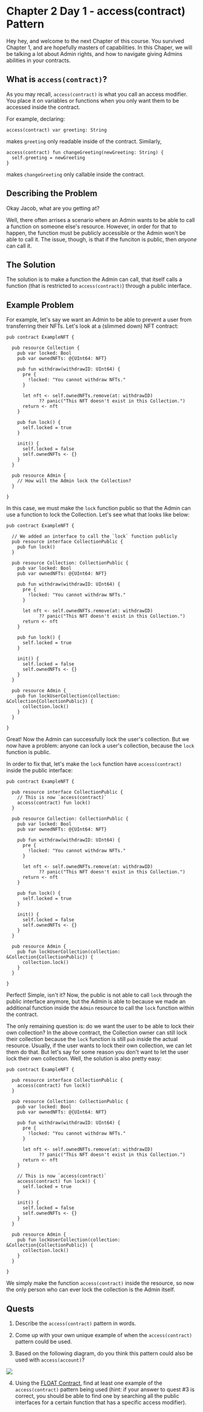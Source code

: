 # Chapter 2 Day 1 - access(contract) Pattern

Hey hey, and welcome to the next Chapter of this course. You survived Chapter 1, and are hopefully masters of capabilities. In this Chaper, we will be talking a lot about Admin rights, and how to navigate giving Admins abilities in your contracts.

## What is `access(contract)`?

As you may recall, `access(contract)` is what you call an access modifier. You place it on variables or functions when you only want them to be accessed inside the contract.

For example, declaring:

```cadence
access(contract) var greeting: String
```

makes `greeting` only readable inside of the contract. Similarly,

```cadence
access(contract) fun changeGreeting(newGreeting: String) {
  self.greeting = newGreeting
}
```

makes `changeGreeting` only callable inside the contract.

## Describing the Problem

Okay Jacob, what are you getting at?

Well, there often arrises a scenario where an Admin wants to be able to call a function on someone else's resource. However, in order for that to happen, the function must be publicly accessible or the Admin won't be able to call it. The issue, though, is that if the funciton is public, then *anyone* can call it. 

## The Solution

The solution is to make a function the Admin can call, that itself calls a function (that is restricted to `access(contract)`) through a public interface.

## Example Problem

For example, let's say we want an Admin to be able to prevent a user from transferring their NFTs. Let's look at a (slimmed down) NFT contract:

```cadence
pub contract ExampleNFT {

  pub resource Collection {
    pub var locked: Bool
    pub var ownedNFTs: @{UInt64: NFT}

    pub fun withdraw(withdrawID: UInt64) {
      pre {
        !locked: "You cannot withdraw NFTs."
      }

      let nft <- self.ownedNFTs.remove(at: withdrawID) 
            ?? panic("This NFT doesn't exist in this Collection.")
      return <- nft
    }

    pub fun lock() {
      self.locked = true
    }

    init() {
      self.locked = false
      self.ownedNFTs <- {}
    }
  }

  pub resource Admin {
    // How will the Admin lock the Collection?
  }

}
```

In this case, we must make the `lock` function public so that the Admin can use a function to lock the Collection. Let's see what that looks like below:

```cadence
pub contract ExampleNFT {

  // We added an interface to call the `lock` function publicly
  pub resource interface CollectionPublic {
    pub fun lock()
  }

  pub resource Collection: CollectionPublic {
    pub var locked: Bool
    pub var ownedNFTs: @{UInt64: NFT}

    pub fun withdraw(withdrawID: UInt64) {
      pre {
        !locked: "You cannot withdraw NFTs."
      }

      let nft <- self.ownedNFTs.remove(at: withdrawID) 
            ?? panic("This NFT doesn't exist in this Collection.")
      return <- nft
    }

    pub fun lock() {
      self.locked = true
    }

    init() {
      self.locked = false
      self.ownedNFTs <- {}
    }
  }

  pub resource Admin {
    pub fun lockUserCollection(collection: &Collection{CollectionPublic}) {
      collection.lock()
    }
  }

}
```

Great! Now the Admin can successfully lock the user's collection. But we now have a problem: anyone can lock a user's collection, because the `lock` function is public.

In order to fix that, let's make the `lock` function have `access(contract)` inside the public interface:

```cadence
pub contract ExampleNFT {

  pub resource interface CollectionPublic {
    // This is now `access(contract)`
    access(contract) fun lock()
  }

  pub resource Collection: CollectionPublic {
    pub var locked: Bool
    pub var ownedNFTs: @{UInt64: NFT}

    pub fun withdraw(withdrawID: UInt64) {
      pre {
        !locked: "You cannot withdraw NFTs."
      }

      let nft <- self.ownedNFTs.remove(at: withdrawID) 
            ?? panic("This NFT doesn't exist in this Collection.")
      return <- nft
    }

    pub fun lock() {
      self.locked = true
    }

    init() {
      self.locked = false
      self.ownedNFTs <- {}
    }
  }

  pub resource Admin {
    pub fun lockUserCollection(collection: &Collection{CollectionPublic}) {
      collection.lock()
    }
  }

}
```

Perfect! Simple, isn't it? Now, the public is not able to call `lock` through the public interface anymore, but the Admin is able to because we made an additional function inside the `Admin` resource to call the `lock` function within the contract.

The only remaining question is: do we want the user to be able to lock their own collection? In the above contract, the Collection owner can still lock their collection because the `lock` function is still `pub` inside the actual resource. Usually, if the user wants to lock their own collection, we can let them do that. But let's say for some reason you don't want to let the user lock their own collection. Well, the solution is also pretty easy:

```cadence
pub contract ExampleNFT {

  pub resource interface CollectionPublic {
    access(contract) fun lock()
  }

  pub resource Collection: CollectionPublic {
    pub var locked: Bool
    pub var ownedNFTs: @{UInt64: NFT}

    pub fun withdraw(withdrawID: UInt64) {
      pre {
        !locked: "You cannot withdraw NFTs."
      }

      let nft <- self.ownedNFTs.remove(at: withdrawID) 
            ?? panic("This NFT doesn't exist in this Collection.")
      return <- nft
    }

    // This is now `access(contract)`
    access(contract) fun lock() {
      self.locked = true
    }

    init() {
      self.locked = false
      self.ownedNFTs <- {}
    }
  }

  pub resource Admin {
    pub fun lockUserCollection(collection: &Collection{CollectionPublic}) {
      collection.lock()
    }
  }

}
```

We simply make the function `access(contract)` inside the resource, so now the only person who can ever lock the collection is the Admin itself.

## Quests

1. Describe the `access(contract)` pattern in words.

2. Come up with your own unique example of when the `access(contract)` pattern could be used.

3. Based on the following diagram, do you think this pattern could also be used with `access(account)`?
<img src="../images/access_modifiers.png" />

4. Using the <a href="https://flow-view-source.com/mainnet/account/0x2d4c3caffbeab845/contract/FLOAT">FLOAT Contract</a>, find at least one example of the `access(contract)` pattern being used (hint: if your answer to quest #3 is correct, you should be able to find one by searching all the public interfaces for a certain function that has a specific access modifier).